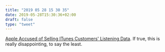 ```yaml
---
title: "2019 05 28 15 30 35"
date: 2019-05-28T15:30:36+02:00
draft: false
type: "tweet"
---
```

[Apple Accused of Selling ITunes Customers' Listening Data](https://www.bloomberg.com/amp/news/articles/2019-05-24/apple-sued-for-selling-customers-itunes-information). If true, this is really disappointing, to say the least.
